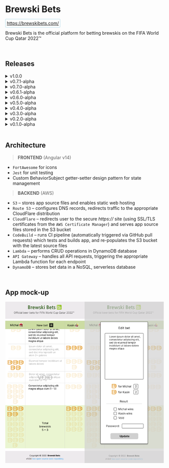 # Brewski Bets

<span style="color: lightblue; border: 1px solid lightblue; border-radius: 2px; padding: 4px;">https://brewskibets.com/</span>
<br />

<p>
Brewski Bets is the official platform for betting brewskis on the FIFA World Cup Qatar 2022™
</p>
<br />

<h2>Releases</h2>

<details>
<summary style="cursor: pointer">v1.0.0</summary>

**Released on October 23rd, 2022**

<h4 style="color: green">Features</h4>

- [Frontend] Improve error handling by displaying error and success notifications (using `@ngneat/hot-toast` library) and ensuring editor modal only closes if API request succeeded

<h4 style="color: orange">Chores</h4>

- [Frontend] Clean up some unused/ unnecessary code

</details>

<details>
<summary style="cursor: pointer">v0.7.1-alpha</summary>

**Released on October 23rd, 2022**

<h4 style="color: green">Features</h4>

- [Frontend] Add loading spinner

<h4 style="color: red">Bug Fixes</h4>

- [Frontend] Fix broken unit tests by temporarily importing the HTTP client module into each spec file

</details>

<details>
<summary style="cursor: pointer">v0.7.0-alpha</summary>

**Released on October 23rd, 2022**

<h4 style="color: green">Features</h4>

- [Frontend] Reduce font-size of `bet-table` header names, expand table to full width on small viewports, and match `body` background-color to that of the header and footer for a better mobile UX
- [Frontend] Remove password-type from code `input` element to prevent browser from attempting to save it as a password
- [Frontend] Add add, update and delete functionality
- [Frontend] Support new-line characters (`\n`) in `details` field of form, and ensure characters are converted back to `<br>` tags in the HTML using 'white-space: pre-wrap;` CSS rule
- [Backend] Create API key in AWS and add `x-api-key` header to add, update and delete API calls to prevent unauthorized requests
- [Frontend] Sort bets in table based on new date-based id fields using new custom sort function
- [Core] Add "ES2021.String" under "compilerOptions" > "lib" in `tsconfig.ts` file to allow String.prototype.ReplaceAll() function

<h4 style="color: orange">Refactor</h4>

- [Frontend] Add explicit `isEditMode` variable in `bet-editor` to clarify some logic in template
- [Frontend] Rename 'description' as 'details' in `bet-editor` form since AWS API Gateway & Lambda cannot use 'description' as it's a reserved keyword

<h4 style="color: red">Bug Fixes</h4>

- [Frontend] Fix various small bugs related to `bet-editor` overlay
- [Frontend] Invalidate form if either brew count is less than 1 (previously 0 was allowed)
- [Backend] Ensure bet brew counts are always stored as strings in DynamoDB and converted back to numbers when retrieved

</details>

<details>
<summary style="cursor: pointer">v0.6.1-alpha</summary>

**Released on October 13th, 2022**

<h4 style="color: orange">Refactor</h4>

- [Frontend] Un-nest the `bet-editor` component one level in the HTML so that it is a direct child of `app`

<h4 style="color: red">Bug Fixes</h4>

- [Frontend] Import all necessary modules in `bet-editor` and `bet-table` to fix broken tests

</details>

<details>
<summary style="cursor: pointer">v0.6.0-alpha</summary>

**Released on October 13th, 2022**

<h4 style="color: green">Features</h4>

- [Frontend] Add `bet-editor` component, including basic validators, submission and deletion buttons, and overlay background over main app
- [Frontend] Update avatar SVGs and replace Wario with Bowser
- [Frontend] Create `bet-service` (with stub methods for now), which will be responsible for all API calls and app state

</details>

<details>
<summary style="cursor: pointer">v0.5.0-alpha</summary>

**Released on October 10th, 2022**

<h4 style="color: green">Features</h4>

- [Core] Create Mario and Wario svgs and add to bet-table header as accompanying avatars
- [Frontend] Build out remainder of main app - `header`, `bet-table`, and `footer` components with dummy data
- [Frontend] Add `FortAwesome` beer and plus icons

<h4 style="color: orange">Refactor</h4>

- [Frontend] Refactor all colours to use HSL format instead of hexadecimal or RGB values

<h4 style="color: red">Bug Fixes</h4>

- [Backend] Ensure old source files are not cached in CloudFront by setting invalidations to all files (`/*`)

</details>

<details>
<summary style="cursor: pointer">v0.4.0-alpha</summary>

**Released on October 8th, 2022**

<h4 style="color: green">Features</h4>

- [Core] Create logo and generate accompanying favicons and webmanifest file
- [Frontend] Update global font family to 'Verdana' with sans-serif as fallback
- [Frontend] Generate all frontend components and build out `footer` component with same information/layout as in previous apps

<h4 style="color: orange">Chores/ Tests</h4>

- [Core] Reorganize this README.md and mock-ups
- [Core] Configure Jest as testing platform, write a few placeholder tests for `footer` component, and test the ESLint linter with current CI pipeline
- [Frontend] Add 'noscript' message for any users on ancient machines

</details>

<details>
<summary style="cursor: pointer">v0.3.0-alpha</summary>

**Released on October 8th, 2022**

<h4 style="color: orange">Chores</h4>

- [Frontend] Configure Jest, remove Jasmine & Karma from project, and update buildspec.yml to include testing phase
- [Backend] Configure S3 buckets, Route 53 and CloudFront for automatically re-directing to https:// site

</details>

<details>
<summary style="cursor: pointer">v0.2.0-alpha</summary>

**Released on October 8th, 2022**

<h4 style="color: orange">Chores</h4>

- [Core] Set up code formatters, update .gitignore, add buildspec.yml, and prep project for CodeBuild CI/CD pipeline

</details>

<details>
<summary style="cursor: pointer">v0.1.0-alpha</summary>

**Released on October 2nd, 2022**

<h4 style="color: green">Features</h4>

- [Core] Initial commit - create Angular app shell and README

</details>

<br />

<h2>Architecture</h2>

> <b>FRONTEND</b> (Angular v14)

- `FortAwesome` for icons
- `Jest` for unit testing
- Custom BehaviorSubject getter-setter design pattern for state management
  <br />

> <b>BACKEND</b> (AWS)

- `S3` – stores app source files and enables static web hosting
- `Route 53` – configures DNS records, redirects traffic to the appropriate CloudFlare distribution
- `CloudFlare` – redirects user to the secure _https://_ site (using SSL/TLS certificates from the `AWS Certificate Manager`) and serves app source files stored in the S3 bucket
- `CodeBuild` – runs CI pipeline (automatically triggered via GitHub pull requests) which tests and builds app, and re-populates the S3 bucket with the latest source files
- `Lambda` – performs CRUD operations in DynamoDB database
- `API Gateway` – handles all API requests, triggering the appropriate Lambda function for each endpoint
- `DynamoDB` – stores bet data in a NoSQL, serverless database

<br />
<h2>App mock-up</h2>

![App mock-up](/mock-ups/app.png 'App mock-up')
